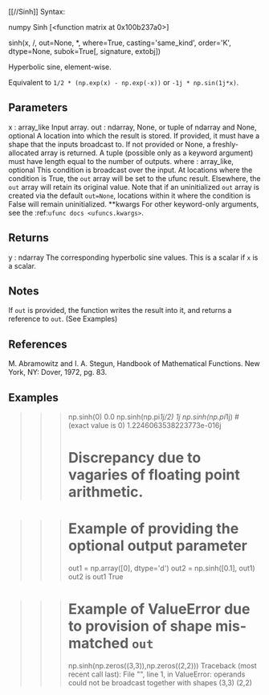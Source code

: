 [[//Sinh]]
Syntax:

  numpy Sinh [<function matrix at 0x100b237a0>]

sinh(x, /, out=None, *, where=True, casting='same_kind', order='K', dtype=None, subok=True[, signature, extobj])

Hyperbolic sine, element-wise.

Equivalent to ``1/2 * (np.exp(x) - np.exp(-x))`` or
``-1j * np.sin(1j*x)``.

Parameters
----------
x : array_like
    Input array.
out : ndarray, None, or tuple of ndarray and None, optional
    A location into which the result is stored. If provided, it must have
    a shape that the inputs broadcast to. If not provided or None,
    a freshly-allocated array is returned. A tuple (possible only as a
    keyword argument) must have length equal to the number of outputs.
where : array_like, optional
    This condition is broadcast over the input. At locations where the
    condition is True, the `out` array will be set to the ufunc result.
    Elsewhere, the `out` array will retain its original value.
    Note that if an uninitialized `out` array is created via the default
    ``out=None``, locations within it where the condition is False will
    remain uninitialized.
**kwargs
    For other keyword-only arguments, see the
    :ref:`ufunc docs <ufuncs.kwargs>`.

Returns
-------
y : ndarray
    The corresponding hyperbolic sine values.
    This is a scalar if `x` is a scalar.

Notes
-----
If `out` is provided, the function writes the result into it,
and returns a reference to `out`.  (See Examples)

References
----------
M. Abramowitz and I. A. Stegun, Handbook of Mathematical Functions.
New York, NY: Dover, 1972, pg. 83.

Examples
--------
>>> np.sinh(0)
0.0
>>> np.sinh(np.pi*1j/2)
1j
>>> np.sinh(np.pi*1j) # (exact value is 0)
1.2246063538223773e-016j
>>> # Discrepancy due to vagaries of floating point arithmetic.

>>> # Example of providing the optional output parameter
>>> out1 = np.array([0], dtype='d')
>>> out2 = np.sinh([0.1], out1)
>>> out2 is out1
True

>>> # Example of ValueError due to provision of shape mis-matched `out`
>>> np.sinh(np.zeros((3,3)),np.zeros((2,2)))
Traceback (most recent call last):
  File "<stdin>", line 1, in <module>
ValueError: operands could not be broadcast together with shapes (3,3) (2,2)